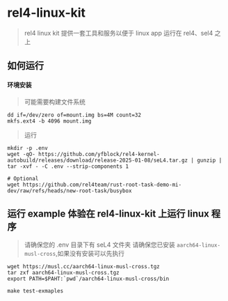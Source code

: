 # rel4-linux-kit

> rel4 linux kit 提供一套工具和服务以便于 linux app 运行在 rel4、sel4 之上

## 如何运行

#### 环境安装

> 可能需要构建文件系统

```shell
dd if=/dev/zero of=mount.img bs=4M count=32
mkfs.ext4 -b 4096 mount.img
```

> 运行

```shell
mkdir -p .env
wget -qO- https://github.com/yfblock/rel4-kernel-autobuild/releases/download/release-2025-01-08/seL4.tar.gz | gunzip | tar -xvf - -C .env --strip-components 1

# Optional
wget https://github.com/rel4team/rust-root-task-demo-mi-dev/raw/refs/heads/new-root-task/busybox
```

## 运行 example 体验在 rel4-linux-kit 上运行 linux 程序

> 请确保您的 .env 目录下有 seL4 文件夹
> 请确保您已安装 `aarch64-linux-musl-cross`,如果没有安装可以先执行

```shell
wget https://musl.cc/aarch64-linux-musl-cross.tgz
tar zxf aarch64-linux-musl-cross.tgz
export PATH=$PAHT:`pwd`/aarch64-linux-musl-cross/bin
```

```shell
make test-exmaples
```
